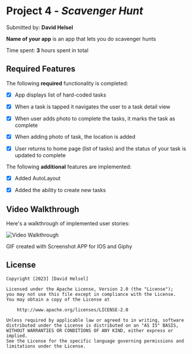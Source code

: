 # Project 4 - *Scavenger Hunt*

Submitted by: **David Helsel**

**Name of your app** is an app that lets you do scavenger hunts

Time spent: **3** hours spent in total

## Required Features

The following **required** functionality is completed:

- [X] App displays list of hard-coded tasks
- [X] When a task is tapped it navigates the user to a task detail view
- [X] When user adds photo to complete the tasks, it marks the task as complete
- [X] When adding photo of task, the location is added
- [X] User returns to home page (list of tasks) and the status of your task is updated to complete
 	

The following **additional** features are implemented:
- [X] Added AutoLayout
- [X] Added the ability to create new tasks


## Video Walkthrough

Here's a walkthrough of implemented user stories:

<img src='https://media.giphy.com/media/7IckZ9AcKlV6wJPdsN/giphy.gif' title='Video Walkthrough' width='' alt='Video Walkthrough' />

<!-- Replace this with whatever GIF tool you used! -->
GIF created with Screenshot APP for IOS and Giphy
<!-- Recommended tools:
[Kap](https://getkap.co/) for macOS
[ScreenToGif](https://www.screentogif.com/) for Windows
[peek](https://github.com/phw/peek) for Linux. -->

## License

    Copyright [2023] [David Helsel]

    Licensed under the Apache License, Version 2.0 (the "License");
    you may not use this file except in compliance with the License.
    You may obtain a copy of the License at

        http://www.apache.org/licenses/LICENSE-2.0

    Unless required by applicable law or agreed to in writing, software
    distributed under the License is distributed on an "AS IS" BASIS,
    WITHOUT WARRANTIES OR CONDITIONS OF ANY KIND, either express or implied.
    See the License for the specific language governing permissions and
    limitations under the License.
